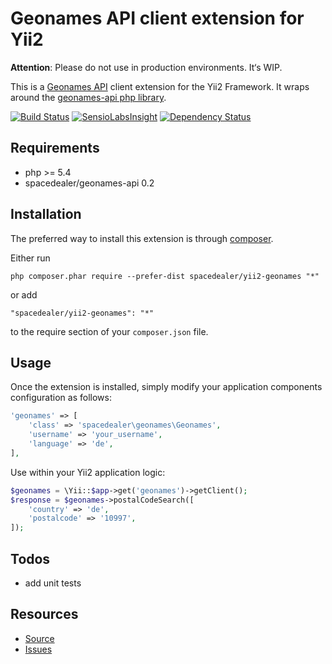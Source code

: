# Geonames API client extension for Yii2

**Attention**: Please do not use in production environments. It‘s WIP.

This is a [Geonames API](http://www.geonames.org/export/web-services.html) client extension for the Yii2 Framework.
It wraps around the [geonames-api php library](https://github.com/spacedealer/geonames-api).

[![Build Status](https://travis-ci.org/spacedealer/yii2-geonames.svg?branch=master)](https://travis-ci.org/spacedealer/yii2-geonames)
[![SensioLabsInsight](https://insight.sensiolabs.com/projects/88aa66d1-82bb-4b4d-8b9a-0658211d06ed/mini.png)](https://insight.sensiolabs.com/projects/88aa66d1-82bb-4b4d-8b9a-0658211d06ed)
[![Dependency Status](https://www.versioneye.com/user/projects/547eea7c8674a4d2330001aa/badge.svg?style=flat)](https://www.versioneye.com/user/projects/547eea7c8674a4d2330001aa)

## Requirements

 - php >= 5.4
 - spacedealer/geonames-api 0.2
 
## Installation

The preferred way to install this extension is through [composer](http://getcomposer.org/download/).

Either run

```
php composer.phar require --prefer-dist spacedealer/yii2-geonames "*"
```

or add

```
"spacedealer/yii2-geonames": "*"
```

to the require section of your `composer.json` file.

## Usage

Once the extension is installed, simply modify your application components configuration as follows:

```php
'geonames' => [
	'class' => 'spacedealer\geonames\Geonames',
	'username' => 'your_username',
	'language' => 'de',
],
```
Use within your Yii2 application logic:

```php
$geonames = \Yii::$app->get('geonames')->getClient();
$response = $geonames->postalCodeSearch([
	'country' => 'de',
	'postalcode' => '10997',
]);
```

## Todos

 - add unit tests

## Resources

 - [Source](https://github.com/spacedealer/yii2-geonames)
 - [Issues](https://github.com/spacedealer/yii2-geonames/issues)
